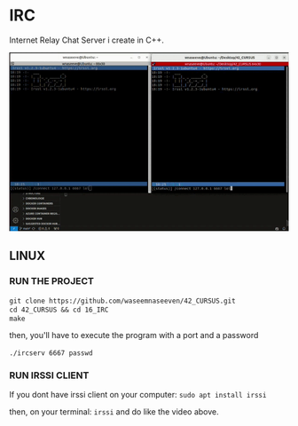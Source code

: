 # IRC

Internet Relay Chat Server i create in C++.

![IRC](irc.gif)

## LINUX

### RUN THE PROJECT

```
git clone https://github.com/waseemnaseeven/42_CURSUS.git
cd 42_CURSUS && cd 16_IRC
make
```
then, you'll have to execute the program with a port and a password

`./ircserv 6667 passwd`

### RUN IRSSI CLIENT

If you dont have irssi client on your computer: `sudo apt install irssi`

then, on your terminal: `irssi` and do like the video above.
